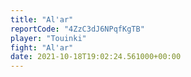 ```yaml
---
title: "Al'ar"
reportCode: "4ZzC3dJ6NPqfKgTB"
player: "Touinki"
fight: "Al'ar"
date: 2021-10-18T19:02:24.561000+00:00
---
```

